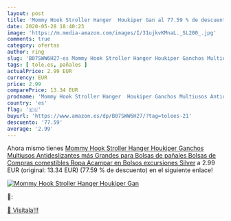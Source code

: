 ```yaml
---
layout: post
title: 'Mommy Hook Stroller Hanger  Houkiper Gan al 77.59 % de descuento'
date: 2020-05-28 18:40:23
image: 'https://m.media-amazon.com/images/I/31ujkvKMnaL._SL200_.jpg'
comments: true
category: ofertas
author: ring
slug: 'B07SWW6H27-es Mommy Hook Stroller Hanger Houkiper Ganchos Multiusos...'
tags: [ tole.es, pañales ]
actualPrice: 2.99 EUR
currency: EUR
price: 2.99
comparePrice: 13.34 EUR
prodname: 'Mommy Hook Stroller Hanger  Houkiper Ganchos Multiusos Antideslizantes más Grandes para Bolsas de pañales  Bolsas de Compras  comestibles  Ropa  Acampar en Bolsos  excursiones  Silver'
country: 'es'
flag: '🇪🇸'
buyurl: 'https://www.amazon.es/dp/B07SWW6H27/?tag=tolees-21'
descuento: '77.59'
average: '2.99'
---
```


Ahora mismo tienes [Mommy Hook Stroller Hanger  Houkiper Ganchos Multiusos Antideslizantes más Grandes para Bolsas de pañales  Bolsas de Compras  comestibles  Ropa  Acampar en Bolsos  excursiones  Silver](https://www.amazon.es/dp/B07SWW6H27/?tag=tolees-21) a 2.99 EUR (original: 13.34 EUR) (77.59 %  de descuento) en el siguiente enlace!

[![Mommy Hook Stroller Hanger  Houkiper Gan](https://m.media-amazon.com/images/I/31ujkvKMnaL._SL200_.jpg)](https://www.amazon.es/dp/B07SWW6H27/?tag=tolees-21)

🔎:


[🛒 Visítala!!!](https://www.amazon.es/dp/B07SWW6H27/?tag=tolees-21)
